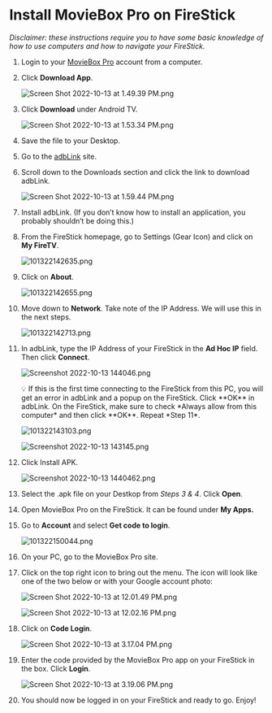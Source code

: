 # Install MovieBox Pro on FireStick

*Disclaimer: these instructions require you to have some basic knowledge of how to use computers and how to navigate your FireStick.*

1. Login to your [MovieBox Pro](https://www.movieboxpro.app/) account from a computer.
2. Click **Download App**.
    
    ![Screen Shot 2022-10-13 at 1.49.39 PM.png](Install%20MovieBox%20Pro%20on%20FireStick%20aade6d4669874c9e9b35789167c2daa3/Screen_Shot_2022-10-13_at_1.49.39_PM.png)
    
3. Click **Download** under Android TV.
    
    ![Screen Shot 2022-10-13 at 1.53.34 PM.png](Install%20MovieBox%20Pro%20on%20FireStick%20aade6d4669874c9e9b35789167c2daa3/Screen_Shot_2022-10-13_at_1.53.34_PM.png)
    
4. Save the file to your Desktop.
5. Go to the [adbLink](http://jocala.com/adblink.html) site.
6. Scroll down to the Downloads section and click the link to download adbLink.
    
    ![Screen Shot 2022-10-13 at 1.59.44 PM.png](Install%20MovieBox%20Pro%20on%20FireStick%20aade6d4669874c9e9b35789167c2daa3/Screen_Shot_2022-10-13_at_1.59.44_PM.png)
    
7. Install adbLink. (If you don’t know how to install an application, you probably shouldn’t be doing this.)
8. From the FireStick homepage, go to Settings (Gear Icon) and click on **My FireTV**.
    
    ![101322142635.png](Install%20MovieBox%20Pro%20on%20FireStick%20aade6d4669874c9e9b35789167c2daa3/101322142635.png)
    
9. Click on **About**.
    
    ![101322142655.png](Install%20MovieBox%20Pro%20on%20FireStick%20aade6d4669874c9e9b35789167c2daa3/101322142655.png)
    
10. Move down to **Network**. Take note of the IP Address. We will use this in the next steps.
    
    ![101322142713.png](Install%20MovieBox%20Pro%20on%20FireStick%20aade6d4669874c9e9b35789167c2daa3/101322142713.png)
    
11. In adbLink, type the IP Address of your FireStick in the **Ad Hoc IP** field. Then click **Connect**.
    
    ![Screenshot 2022-10-13 144046.png](Install%20MovieBox%20Pro%20on%20FireStick%20aade6d4669874c9e9b35789167c2daa3/Screenshot_2022-10-13_144046.png)
    
    <aside>
    💡 If this is the first time connecting to the FireStick from this PC, you will get an error in adbLink and a popup on the FireStick. Click **OK** in adbLink. On the FireStick, make sure to check *Always allow from this computer* and then click **OK**. Repeat *Step 11*.
    
    ![101322143103.png](Install%20MovieBox%20Pro%20on%20FireStick%20aade6d4669874c9e9b35789167c2daa3/101322143103.png)
    
    ![Screenshot 2022-10-13 143145.png](Install%20MovieBox%20Pro%20on%20FireStick%20aade6d4669874c9e9b35789167c2daa3/Screenshot_2022-10-13_143145.png)
    
    </aside>
    
12. Click Install APK.
    
    ![Screenshot 2022-10-13 1440462.png](Install%20MovieBox%20Pro%20on%20FireStick%20aade6d4669874c9e9b35789167c2daa3/Screenshot_2022-10-13_1440462.png)
    
13. Select the .apk file on your Destkop from *Steps 3 & 4*. Click **Open**.
14. Open MovieBox Pro on the FireStick. It can be found under **My Apps.**
15. Go to **Account** and select **Get code to login**.
    
    ![101322150044.png](Install%20MovieBox%20Pro%20on%20FireStick%20aade6d4669874c9e9b35789167c2daa3/101322150044.png)
    
16. On your PC, go to the MovieBox Pro site. 
17. Click on the top right icon to bring out the menu. The icon will look like one of the two below or with your Google account photo:
    
    ![Screen Shot 2022-10-13 at 12.01.49 PM.png](Invite%20a%20Friend%20to%20MovieBox%20Pro%202586dfa62a9b4839bd02c58664c9dddd/Screen_Shot_2022-10-13_at_12.01.49_PM.png)
    
    ![Screen Shot 2022-10-13 at 12.02.16 PM.png](Invite%20a%20Friend%20to%20MovieBox%20Pro%202586dfa62a9b4839bd02c58664c9dddd/Screen_Shot_2022-10-13_at_12.02.16_PM.png)
    
18. Click on **Code Login**.
    
    ![Screen Shot 2022-10-13 at 3.17.04 PM.png](Install%20MovieBox%20Pro%20on%20FireStick%20aade6d4669874c9e9b35789167c2daa3/Screen_Shot_2022-10-13_at_3.17.04_PM.png)
    
19. Enter the code provided by the MovieBox Pro app on your FireStick in the box. Click **Login**.
    
    ![Screen Shot 2022-10-13 at 3.19.06 PM.png](Install%20MovieBox%20Pro%20on%20FireStick%20aade6d4669874c9e9b35789167c2daa3/Screen_Shot_2022-10-13_at_3.19.06_PM.png)
    
20. You should now be logged in on your FireStick and ready to go. Enjoy!